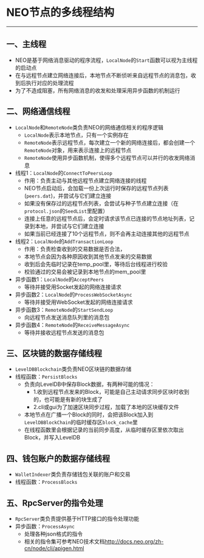 # NEO节点的多线程结构
---
## 一、主线程
* NEO是基于网络消息驱动的程序流程，`LocalNode`的`Start`函数可以视为主线程的启动点
* 在与远程节点建立网络连接后，本地节点不断侦听来自远程节点的消息包，收到后执行对应的处理流程
* 为了不造成阻塞，所有网络消息的收发和处理采用异步函数的机制运行

## 二、网络通信线程
* `LocalNode`和`RemoteNode`类负责NEO的网络通信相关的程序逻辑
  * `LocalNode`表示本地节点，只有一个实例存在
  * `RemoteNode`表示远程节点，每次建立一个新的网络连接后，都会创建一个`RemoteNode`对象，用来表示连接上的远程节点
  * `RemoteNode`使用异步函数机制，使得多个远程节点可以并行的收发网络消息
* 线程1：`LocalNode`的`ConnectToPeersLoop`
  * 作用：负责主动与其他远程节点建立网络连接的线程
  * NEO节点启动后，会加载一份上次运行时保存的远程节点列表(`peers.dat`)，并尝试与它们建立连接
  * 如果没有保存过的远程节点列表，会尝试与种子节点建立连接（在`protocol.json`的`SeedList`里配置）
  * 连接上任意的远程节点后，会定时请求该节点已连接的节点地址列表，记录到本地，并尝试与它们建立连接
  * 如果当前已经连接了10个远程节点，则不会再主动连接其他的远程节点
* 线程2：`LocalNode`的`AddTransactionLoop`
  * 作用：负责检查收到的交易数据是否合法，
  * 本地节点会因为各种原因收到其他节点发来的交易数据
  * 收到后会先临时记录在temp_pool里，等待后台线程进行校验
  * 校验通过的交易会被记录到本地节点的mem_pool里
* 异步函数1：`LocalNode`的`AcceptPeers`
  * 等待并接受用Socket发起的网络连接请求    
* 异步函数2：`LocalNode`的`ProcessWebSocketAsync`
  * 等待并接受用WebSocket发起的网络连接请求 
* 异步函数3：`RemoteNode`的`StartSendLoop`
  * 向远程节点发送消息队列里的消息包
* 异步函数4：`RemoteNode`的`ReceiveMessageAsync`
  * 等待并接收远程节点发送的消息包

## 三、区块链的数据存储线程
* `LevelDBBlockchain`类负责NEO区块链的数据存储
* 线程函数：`PersistBlocks`
  * 负责向LevelDB中保存Block数据，有两种可能的情况：
    * 1.收到远程节点发来的Block，可能是自己主动请求同步区块时收到的，也可能是有新的块生成了
    * 2.cli或gui为了加速区块同步过程，加载了本地的区块缓存文件
  * 本地节点在广播一个Block的同时，会把该Block加入到`LevelDBBlockChain`的临时缓存区`block_cache`里
  * 在线程函数里会根据记录的当前同步高度，从临时缓存区里依次取出Block，并写入LevelDB

## 四、钱包账户的数据存储线程
* `WalletIndexer`类负责存储钱包关联的账户和交易
* 线程函数：`ProcessBlocks`

## 五、RpcServer的指令处理
* `RpcServer`类负责提供基于HTTP接口的指令处理功能
* 异步函数：`ProcessAsync`
  * 处理各种json格式的指令
  * 相关的指令集可参考NEO技术文档<http://docs.neo.org/zh-cn/node/cli/apigen.html>
